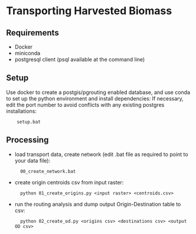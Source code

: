 # Transporting Harvested Biomass

## Requirements

- Docker
- miniconda
- postgresql client (psql available at the command line)

## Setup

Use docker to create a postgis/pgrouting enabled database, and use conda to set up the python environment and install dependencies:
If necessary, edit the port number to avoid conflicts with any existing postgres installations:

        setup.bat

## Processing

- load transport data, create network (edit .bat file as required to point to your data file):

        00_create_network.bat

- create origin centroids csv from input raster:

        python 01_create_origins.py <input raster> <centroids.csv>

- run the routing analysis and dump output Origin-Destination table to csv:

        python 02_create_od.py <origins csv> <destinations csv> <output OD csv>